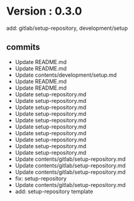 # Version : 0.3.0

add: gitlab/setup-repository, development/setup

## commits

* Update README.md
* Update README.md
* Update contents/development/setup.md
* Update README.md
* Update README.md
* Update setup-repository.md
* Update setup-repository.md
* Update setup-repository.md
* Update setup-repository.md
* Update setup-repository.md
* Update setup-repository.md
* Update setup-repository.md
* Update setup-repository.md
* Update setup-repository.md
* Update setup-repository.md
* Update contents/gitlab/setup-repository.md
* Update contents/gitlab/setup-repository.md
* Update contents/gitlab/setup-repository.md
* fix: setup-repository
* Update contents/gitlab/setup-repository.md
* add: setup-repository template
